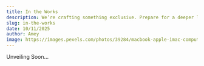 ```yaml
---
title: In the Works
description: We’re crafting something exclusive. Prepare for a deeper look into the future of tech and innovation.
slug: in-the-works
date: 10/11/2025
author: Amey
image: https://images.pexels.com/photos/39284/macbook-apple-imac-computer-39284.jpeg?auto=compress&cs=tinysrgb&w=1260&h=750&dpr=1
---
```




Unveiling Soon...